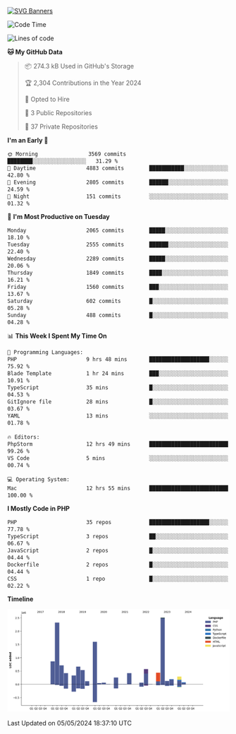 [![SVG Banners](https://svg-banners.vercel.app/api?type=glitch&text1=Gere_Lajos%F0%9F%92%BB&width=800&height=400)](https://github.com/Akshay090/svg-banners)

<!--START_SECTION:waka-->
![Code Time](http://img.shields.io/badge/Code%20Time-1%2C590%20hrs%2052%20mins-blue)

![Lines of code](https://img.shields.io/badge/From%20Hello%20World%20I%27ve%20Written-12.6%20million%20lines%20of%20code-blue)

**🐱 My GitHub Data** 

> 📦 274.3 kB Used in GitHub's Storage 
 > 
> 🏆 2,304 Contributions in the Year 2024
 > 
> 💼 Opted to Hire
 > 
> 📜 3 Public Repositories 
 > 
> 🔑 37 Private Repositories 
 > 
**I'm an Early 🐤** 

```text
🌞 Morning                3569 commits        ████████░░░░░░░░░░░░░░░░░   31.29 % 
🌆 Daytime                4883 commits        ███████████░░░░░░░░░░░░░░   42.80 % 
🌃 Evening                2805 commits        ██████░░░░░░░░░░░░░░░░░░░   24.59 % 
🌙 Night                  151 commits         ░░░░░░░░░░░░░░░░░░░░░░░░░   01.32 % 
```
📅 **I'm Most Productive on Tuesday** 

```text
Monday                   2065 commits        █████░░░░░░░░░░░░░░░░░░░░   18.10 % 
Tuesday                  2555 commits        ██████░░░░░░░░░░░░░░░░░░░   22.40 % 
Wednesday                2289 commits        █████░░░░░░░░░░░░░░░░░░░░   20.06 % 
Thursday                 1849 commits        ████░░░░░░░░░░░░░░░░░░░░░   16.21 % 
Friday                   1560 commits        ███░░░░░░░░░░░░░░░░░░░░░░   13.67 % 
Saturday                 602 commits         █░░░░░░░░░░░░░░░░░░░░░░░░   05.28 % 
Sunday                   488 commits         █░░░░░░░░░░░░░░░░░░░░░░░░   04.28 % 
```


📊 **This Week I Spent My Time On** 

```text
💬 Programming Languages: 
PHP                      9 hrs 48 mins       ███████████████████░░░░░░   75.92 % 
Blade Template           1 hr 24 mins        ███░░░░░░░░░░░░░░░░░░░░░░   10.91 % 
TypeScript               35 mins             █░░░░░░░░░░░░░░░░░░░░░░░░   04.53 % 
GitIgnore file           28 mins             █░░░░░░░░░░░░░░░░░░░░░░░░   03.67 % 
YAML                     13 mins             ░░░░░░░░░░░░░░░░░░░░░░░░░   01.78 % 

🔥 Editors: 
PhpStorm                 12 hrs 49 mins      █████████████████████████   99.26 % 
VS Code                  5 mins              ░░░░░░░░░░░░░░░░░░░░░░░░░   00.74 % 

💻 Operating System: 
Mac                      12 hrs 55 mins      █████████████████████████   100.00 % 
```

**I Mostly Code in PHP** 

```text
PHP                      35 repos            ███████████████████░░░░░░   77.78 % 
TypeScript               3 repos             ██░░░░░░░░░░░░░░░░░░░░░░░   06.67 % 
JavaScript               2 repos             █░░░░░░░░░░░░░░░░░░░░░░░░   04.44 % 
Dockerfile               2 repos             █░░░░░░░░░░░░░░░░░░░░░░░░   04.44 % 
CSS                      1 repo              █░░░░░░░░░░░░░░░░░░░░░░░░   02.22 % 
```



**Timeline**

![Lines of Code chart](https://raw.githubusercontent.com/gere-lajos/gere-lajos/main/assets/bar_graph.png)


 Last Updated on 05/05/2024 18:37:10 UTC
<!--END_SECTION:waka-->
